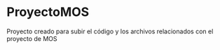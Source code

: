 # ProyectoMOS
Proyecto creado para subir el código y los archivos relacionados con el proyecto de MOS
